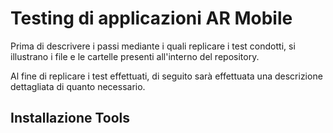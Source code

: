 # Testing di applicazioni AR Mobile
Prima di descrivere i passi mediante i quali replicare i test condotti, si illustrano i file e le cartelle presenti all'interno del repository. 



Al fine di replicare i test effettuati, di seguito sarà effettuata una descrizione dettagliata di quanto necessario.

## Installazione Tools
